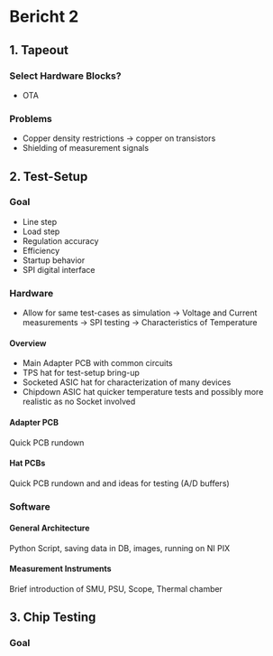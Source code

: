 # Bericht 2

## 1. Tapeout
### Select Hardware Blocks?
- OTA

### Problems
- Copper density restrictions -> copper on transistors
- Shielding of measurement signals


## 2. Test-Setup
### Goal
- Line step
- Load step
- Regulation accuracy
- Efficiency
- Startup behavior
- SPI digital interface

### Hardware
- Allow for same test-cases as simulation
-> Voltage and Current measurements
-> SPI testing
-> Characteristics of Temperature

#### Overview
- Main Adapter PCB with common circuits
- TPS hat for test-setup bring-up
- Socketed ASIC hat for characterization of many devices
- Chipdown ASIC hat quicker temperature tests and possibly more realistic as no Socket involved

#### Adapter PCB
Quick PCB rundown

#### Hat PCBs
Quick PCB rundown and and ideas for testing (A/D buffers)

### Software
#### General Architecture
Python Script, saving data in DB, images, running on NI PIX
#### Measurement Instruments
Brief introduction of SMU, PSU, Scope, Thermal chamber

## 3. Chip Testing
### Goal
